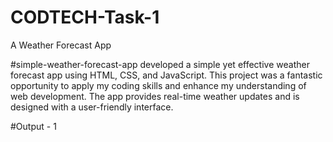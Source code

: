 # CODTECH-Task-1
A Weather Forecast App

#simple-weather-forecast-app
developed a simple yet effective weather forecast app using HTML, CSS, and JavaScript. This project was a fantastic opportunity to apply my coding skills and enhance my understanding of web development. The app provides real-time weather updates and is designed with a user-friendly interface.

#Output - 1
